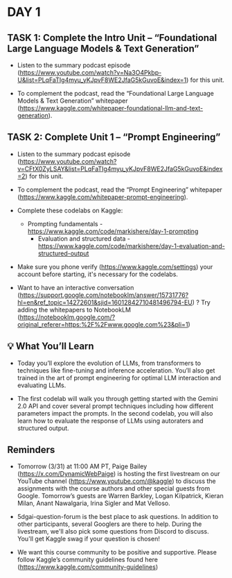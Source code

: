 # DAY 1

## TASK 1: Complete the Intro Unit – “Foundational Large Language Models & Text Generation”

* Listen to the summary podcast episode (https://www.youtube.com/watch?v=Na3O4Pkbp-U&list=PLqFaTIg4myu_yKJpvF8WE2JfaG5kGuvoE&index=1) for this unit.

* To complement the podcast, read the “Foundational Large Language Models & Text Generation” whitepaper (https://www.kaggle.com/whitepaper-foundational-llm-and-text-generation).

## TASK 2: Complete Unit 1 – “Prompt Engineering”

* Listen to the summary podcast episode (https://www.youtube.com/watch?v=CFtX0ZyLSAY&list=PLqFaTIg4myu_yKJpvF8WE2JfaG5kGuvoE&index=2) for this unit.

* To complement the podcast, read the “Prompt Engineering” whitepaper (https://www.kaggle.com/whitepaper-prompt-engineering).

* Complete these codelabs on Kaggle:
    * Prompting fundamentals - https://www.kaggle.com/code/markishere/day-1-prompting 
        * Evaluation and structured data - https://www.kaggle.com/code/markishere/day-1-evaluation-and-structured-output

* Make sure you phone verify (https://www.kaggle.com/settings) your account before starting, it's necessary for the codelabs.

* Want to have an interactive conversation (https://support.google.com/notebooklm/answer/15731776?hl=en&ref_topic=14272601&sjid=16012842710481496794-EU) ? Try adding the whitepapers to NotebookLM (https://notebooklm.google.com/?original_referer=https:%2F%2Fwww.google.com%23&pli=1)

## 💡 What You’ll Learn

* Today you’ll explore the evolution of LLMs, from transformers to techniques like fine-tuning and inference acceleration. You’ll also get trained in the art of prompt engineering for optimal LLM interaction and evaluating LLMs. 

* The first codelab will walk you through getting started with the Gemini 2.0 API and cover several prompt techniques including how different parameters impact the prompts. In the second codelab, you will also learn how to evaluate the response of LLMs using autoraters and structured output.

## Reminders

* Tomorrow (3/31) at 11:00 AM PT,  Paige Bailey (https://x.com/DynamicWebPaige) is hosting the first livestream on our YouTube channel (https://www.youtube.com/@kaggle) to discuss the assignments with the course authors and other special guests from Google. Tomorrow’s guests are Warren Barkley, Logan Kilpatrick, Kieran Milan, Anant Nawalgaria, Irina Sigler and Mat Velloso.

* ⁠5dgai-question-forum  is the best place to ask questions. In addition to other participants, several Googlers are there to help. During the livestream, we'll also pick some questions from Discord to discuss. You'll get Kaggle swag if your question is chosen!

* We want this course community to be positive and supportive. Please follow Kaggle’s community guidelines found here (https://www.kaggle.com/community-guidelines)
